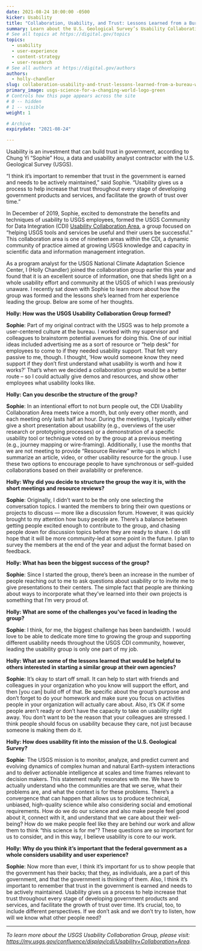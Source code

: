```yaml
---
date: 2021-08-24 10:00:00 -0500
kicker: Usability
title: "Collaboration, Usability, and Trust: Lessons Learned from a Bureau-Wide Usability Group"
summary: Learn about the U.S. Geological Survey’s Usability Collaboration Area and how the group is helping to increase trust in government products.
# See all topics at https://digital.gov/topics
topics:
  - usability
  - user-experience
  - content-strategy
  - user-research
# See all authors at https://digital.gov/authors
authors:
  - holly-chandler
slug: collaboration-usability-and-trust-lessons-learned-from-a-bureau-wide-usability-group
primary_image: usgs-science-for-a-changing-world-logo-green
# Controls how this page appears across the site
# 0 -- hidden
# 1 -- visible
weight: 1

# Archive 
expirydate: "2021-08-24"

---
```


Usability is an investment that can build trust in government, according to Chung Yi “Sophie” Hou, a data and usability analyst contractor with the U.S. Geological Survey (USGS).

“I think it’s important to remember that trust in the government is earned and needs to be actively maintained,” said Sophie. “Usability gives us a process to help increase that trust throughout every stage of developing government products and services, and facilitate the growth of trust over time.”

In December of 2019, Sophie, excited to demonstrate the benefits and techniques of usability to USGS employees, formed the USGS Community for Data Integration (CDI) [Usability Collaboration Area](https://my.usgs.gov/confluence/display/cdi/Usability+Collaboration+Area), a group focused on “helping USGS tools and services be useful and their users be successful.” This collaboration area is one of nineteen areas within the CDI, a dynamic community of practice aimed at growing USGS knowledge and capacity in scientific data and information management integration.

As a program analyst for the USGS National Climate Adaptation Science Center, I (Holly Chandler) joined the collaboration group earlier this year and found that it is an excellent source of information, one that sheds light on a whole usability effort and community at the USGS of which I was previously unaware. I recently sat down with Sophie to learn more about how the group was formed and the lessons she’s learned from her experience leading the group. Below are some of her thoughts. 

**Holly: How was the USGS Usability Collaboration Group formed?**

**Sophie**: Part of my original contract with the USGS was to help promote a user-centered culture at the bureau. I worked with my supervisor and colleagues to brainstorm potential avenues for doing this. One of our initial ideas included advertising me as a sort of resource or “help desk” for employees to come to if they needed usability support. That felt very passive to me, though. I thought, ‘How would someone know they need support if they don’t first understand what usability is worth and how it works?’ That’s when we decided a collaboration group would be a better route – so I could actually give demos and resources, and show other employees what usability looks like.

**Holly: Can you describe the structure of the group?**

**Sophie**: In an intentional effort to not burn people out, the CDI Usability Collaboration Area meets twice a month, but only every other month, and each meeting only lasts half an hour. During the meetings, I typically either give a short presentation about usability (e.g., overviews of the user research or prototyping processes) or a demonstration of a specific usability tool or technique voted on by the group at a previous meeting (e.g., journey mapping or wire-framing). Additionally, I use the months that we are not meeting to provide “Resource Review” write-ups in which I summarize an article, video, or other usability resource for the group. I use these two options to encourage people to have synchronous or self-guided collaborations based on their availability or preference.

**Holly: Why did you decide to structure the group the way it is, with the short meetings and resource reviews?**

**Sophie**: Originally, I didn’t want to be the only one selecting the conversation topics. I wanted the members to bring their own questions or projects to discuss — more like a discussion forum. However, it was quickly brought to my attention how busy people are. There’s a balance between getting people excited enough to contribute to the group, and chasing people down for discussion topics before they are ready to share. I do still hope that it will be more community-led at some point in the future. I plan to survey the members at the end of the year and adjust the format based on feedback.

**Holly: What has been the biggest success of the group?**

**Sophie**: Since I started the group, there’s been an increase in the number of people reaching out to me to ask questions about usability or to invite me to give presentations to their centers. The simple fact that people are thinking about ways to incorporate what they’ve learned into their own projects is something that I’m very proud of.

**Holly: What are some of the challenges you’ve faced in leading the group?**

**Sophie**: I think, for me, the biggest challenge has been bandwidth. I would love to be able to dedicate more time to growing the group and supporting different usability needs throughout the USGS CDI community, however, leading the usability group is only one part of my job.

**Holly: What are some of the lessons learned that would be helpful to others interested in starting a similar group at their own agencies?**

**Sophie**: It’s okay to start off small. It can help to start with friends and colleagues in your organization who you know will support the effort, and then \[you can] build off of that. Be specific about the group’s purpose and don’t forget to do your homework and make sure you focus on activities people in your organization will actually care about. Also, it’s OK if some people aren’t ready or don’t have the capacity to take on usability right away. You don’t want to be the reason that your colleagues are stressed. I think people should focus on usability because they care, not just because someone is making them do it.

**Holly: How does usability fit into the mission of the U.S. Geological Survey?**

**Sophie**: The USGS mission is to monitor, analyze, and predict current and evolving dynamics of complex human and natural Earth-system interactions and to deliver actionable intelligence at scales and time frames relevant to decision makers. This statement really resonates with me. We have to actually understand who the communities are that we serve, what their problems are, and what the context is for these problems. There’s a convergence that can happen that allows us to produce technical, unbiased, high-quality science while also considering social and emotional requirements. How do we do our science and also make people feel good about it, connect with it, and understand that we care about their well-being? How do we make people feel like they are behind our work and allow them to think “this science is for me”? These questions are so important for us to consider, and in this way, I believe usability is core to our work.

**Holly: Why do you think it’s important that the federal government as a whole considers usability and user experience?**

**Sophie**: Now more than ever, I think it’s important for us to show people that the government has their backs; that they, as individuals, are a part of this government, and that the government is thinking of them. Also, I think it’s important to remember that trust in the government is earned and needs to be actively maintained. Usability gives us a process to help increase that trust throughout every stage of developing government products and services, and facilitate the growth of trust over time. It’s crucial, too, to include different perspectives. If we don’t ask and we don’t try to listen, how will we know what other people need?

---

*To learn more about the USGS Usability Collaboration Group, please visit: <https://my.usgs.gov/confluence/display/cdi/Usability+Collaboration+Area>.*
